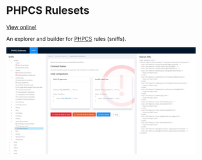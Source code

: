 # PHPCS Rulesets

[View online!](http://phpcs-rulesets.andreasfurster.nl)

An explorer and builder for [PHPCS](https://github.com/squizlabs/PHP_CodeSniffer) rules (sniffs). 

[![Demo](docs/readme-demo.jpg)](http://phpcs-rulesets.andreasfurster.nl)

